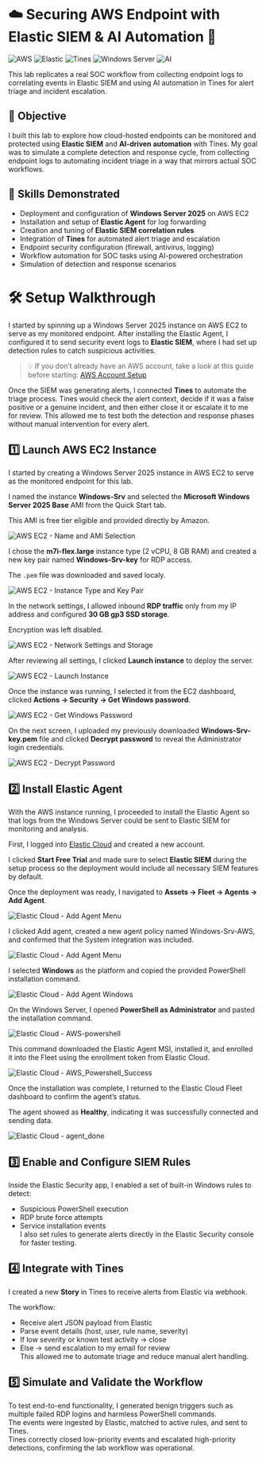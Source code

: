 # ☁️ Securing AWS Endpoint with Elastic SIEM & AI Automation 🤖

![AWS](https://img.shields.io/badge/Cloud-AWS-orange)
![Elastic](https://img.shields.io/badge/SIEM-Elastic-blue)
![Tines](https://img.shields.io/badge/Automation-Tines-purple)
![Windows Server](https://img.shields.io/badge/OS-Windows%20Server%202025-lightgrey)
![AI](https://img.shields.io/badge/AI-Integrated-green)

This lab replicates a real SOC workflow from collecting endpoint logs to correlating events in Elastic SIEM and using AI automation in Tines for alert triage and incident escalation.

## 🎯 Objective

I built this lab to explore how cloud-hosted endpoints can be monitored and protected using **Elastic SIEM** and **AI-driven automation** with Tines. My goal was to simulate a complete detection and response cycle, from collecting endpoint logs to automating incident triage in a way that mirrors actual SOC workflows.

## 🧠 Skills Demonstrated
- Deployment and configuration of **Windows Server 2025** on AWS EC2
- Installation and setup of **Elastic Agent** for log forwarding
- Creation and tuning of **Elastic SIEM correlation rules**
- Integration of **Tines** for automated alert triage and escalation
- Endpoint security configuration (firewall, antivirus, logging)
- Workflow automation for SOC tasks using AI-powered orchestration
- Simulation of detection and response scenarios

# 🛠️ Setup Walkthrough

I started by spinning up a Windows Server 2025 instance on AWS EC2 to serve as my monitored endpoint. After installing the Elastic Agent, I configured it to send security event logs to **Elastic SIEM**, where I had set up detection rules to catch suspicious activities.  
> 💡 If you don’t already have an AWS account, take a look at this guide before starting: [AWS Account Setup](https://learn.nextwork.org/projects/aws-account-setup)

Once the SIEM was generating alerts, I connected **Tines** to automate the triage process. Tines would check the alert context, decide if it was a false positive or a genuine incident, and then either close it or escalate it to me for review. This allowed me to test both the detection and response phases without manual intervention for every alert.

## 1️⃣ **Launch AWS EC2 Instance**  

I started by creating a Windows Server 2025 instance in AWS EC2 to serve as the monitored endpoint for this lab.  

I named the instance **Windows-Srv** and selected the **Microsoft Windows Server 2025 Base** AMI from the Quick Start tab. 

This AMI is free tier eligible and provided directly by Amazon.

![AWS EC2 - Name and AMI Selection](https://github.com/gkopacz/Cloud-SIEM-AI-Automation/blob/main/images/Name_and_machine_type.png)

I chose the **m7i-flex.large** instance type (2 vCPU, 8 GB RAM) and created a new key pair named **Windows-Srv-key** for RDP access. 

The `.pem` file was downloaded and saved localy.  

![AWS EC2 - Instance Type and Key Pair](https://github.com/gkopacz/Cloud-SIEM-AI-Automation/blob/main/images/instance_and_key.png)  

In the network settings, I allowed inbound **RDP traffic** only from my IP address and configured **30 GB gp3 SSD storage**. 

Encryption was left disabled.  

![AWS EC2 - Network Settings and Storage](https://github.com/gkopacz/Cloud-SIEM-AI-Automation/blob/main/images/network_and_storage.png)  

After reviewing all settings, I clicked **Launch instance** to deploy the server.  

![AWS EC2 - Launch Instance](https://github.com/gkopacz/Cloud-SIEM-AI-Automation/blob/main/images/launch_instance.png)

Once the instance was running, I selected it from the EC2 dashboard, clicked **Actions → Security → Get Windows password**.  

![AWS EC2 - Get Windows Password](https://github.com/gkopacz/Cloud-SIEM-AI-Automation/blob/main/images/get_windows_password.png)  

On the next screen, I uploaded my previously downloaded **Windows-Srv-key.pem** file and clicked **Decrypt password** to reveal the Administrator login credentials.  

![AWS EC2 - Decrypt Password](https://github.com/gkopacz/Cloud-SIEM-AI-Automation/blob/main/images/decrypt_password.png)  

## 2️⃣ **Install Elastic Agent**  

With the AWS instance running, I proceeded to install the Elastic Agent so that logs from the Windows Server could be sent to Elastic SIEM for monitoring and analysis.  

First, I logged into [Elastic Cloud](https://cloud.elastic.co/) and created a new account. 

I clicked **Start Free Trial** and made sure to select **Elastic SIEM** during the setup process so the deployment would include all necessary SIEM features by default.  

Once the deployment was ready, I navigated to **Assets → Fleet → Agents → Add Agent**.   

![Elastic Cloud - Add Agent Menu](https://github.com/gkopacz/Cloud-SIEM-AI-Automation/blob/main/images/add_agent_elastic.png)  

I clicked Add agent, created a new agent policy named Windows-Srv-AWS, and confirmed that the System integration was included.

![Elastic Cloud - Add Agent Menu](https://github.com/gkopacz/Cloud-SIEM-AI-Automation/blob/main/images/create-agent-policy.png)  

I selected **Windows** as the platform and copied the provided PowerShell installation command.

![Elastic Cloud - Add Agent Windows](https://github.com/gkopacz/Cloud-SIEM-AI-Automation/blob/main/images/powershell.png)  

On the Windows Server, I opened **PowerShell as Administrator** and pasted the installation command. 

![Elastic Cloud - AWS-powershell](https://github.com/gkopacz/Cloud-SIEM-AI-Automation/blob/main/images/aws-powershell.png)  

This command downloaded the Elastic Agent MSI, installed it, and enrolled it into the Fleet using the enrollment token from Elastic Cloud.  

![Elastic Cloud - AWS_Powershell_Success](https://github.com/gkopacz/Cloud-SIEM-AI-Automation/blob/main/images/aws-powershell-success.png)  

Once the installation was complete, I returned to the Elastic Cloud Fleet dashboard to confirm the agent’s status. 

The agent showed as **Healthy**, indicating it was successfully connected and sending data.  

![Elastic Cloud - agent_done](https://github.com/gkopacz/Cloud-SIEM-AI-Automation/blob/main/images/agent-installed.png)  

## 3️⃣ **Enable and Configure SIEM Rules**  

Inside the Elastic Security app, I enabled a set of built-in Windows rules to detect:  
- Suspicious PowerShell execution  
- RDP brute force attempts  
- Service installation events  
I also set rules to generate alerts directly in the Elastic Security console for faster testing.

## 4️⃣ **Integrate with Tines**  

I created a new **Story** in Tines to receive alerts from Elastic via webhook.  

The workflow:  
- Receive alert JSON payload from Elastic  
- Parse event details (host, user, rule name, severity)  
- If low severity or known test activity → close  
- Else → send escalation to my email for review  
This allowed me to automate triage and reduce manual alert handling.

## 5️⃣ **Simulate and Validate the Workflow**  

To test end-to-end functionality, I generated benign triggers such as multiple failed RDP logins and harmless PowerShell commands.  
The events were ingested by Elastic, matched to active rules, and sent to Tines.  
Tines correctly closed low-priority events and escalated high-priority detections, confirming the lab workflow was operational.
